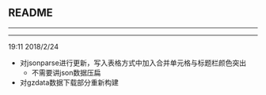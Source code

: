 <h2>README</h2>

---
---
19:11 2018/2/24

*   对jsonparse进行更新，写入表格方式中加入合并单元格与标题栏颜色突出
    *   不需要讲json数据压扁
*   对gzdata数据下载部分重新构建